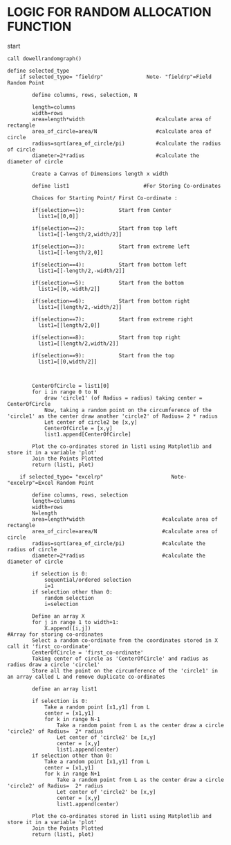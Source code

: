# **LOGIC FOR RANDOM ALLOCATION FUNCTION** 

start

	call dowellrandomgraph()
	
	define selected_type
		if selected_type= "fieldrp"		         Note- "fieldrp"=Field Random Point	
		
			define columns, rows, selection, N
			
			length=columns
			width=rows
			area=length*width                       #calculate area of rectangle
			area_of_circle=area/N                   #calculate area of circle
			radius=sqrt(area_of_circle/pi)          #calculate the radius of circle
			diameter=2*radius                       #calculate the diameter of circle
			
			Create a Canvas of Dimensions length x width
			
			define list1    	                #For Storing Co-ordinates
			
			Choices for Starting Point/ First Co-ordinate :

			if(selection==1):			Start from Center
			  list1=[[0,0]]

			if(selection==2):			Start from top left 
			  list1=[[-length/2,width/2]]

			if(selection==3):			Start from extreme left 
			  list1=[[-length/2,0]]

			if(selection==4):			Start from bottom left 
			  list1=[[-length/2,-width/2]]

			if(selection==5):			Start from the bottom 
			  list1=[[0,-width/2]]

			if(selection==6):			Start from bottom right 
			  list1=[[length/2,-width/2]]

			if(selection==7):			Start from extreme right
			  list1=[[length/2,0]]

			if(selection==8):			Start from top right
			  list1=[[length/2,width/2]]

			if(selection==9):			Start from the top
			  list1=[[0,width/2]]
			
			
			
			CenterOfCircle = list1[0]
			for i in range 0 to N
				draw 'circle1' (of Radius = radius) taking center = CenterOfCircle
				Now, taking a random point on the circumference of the 'circle1' as the center draw another 'circle2' of Radius= 2 * radius
				Let center of circle2 be [x,y]
				CenterOfCircle = [x,y]
				list1.append[CenterOfCircle]
						
			Plot the co-ordinates stored in list1 using Matplotlib and store it in a variable 'plot'
			Join the Points Plotted
			return (list1, plot)		
				
		if selected_type= "excelrp"                      Note- "excelrp"=Excel Random Point
		
			define columns, rows, selection
			length=columns
			width=rows
			N=length
			area=length*width                         #calculate area of rectangle
			area_of_circle=area/N                     #calculate area of circle
			radius=sqrt(area_of_circle/pi)            #calculate the radius of circle
			diameter=2*radius                         #calculate the diameter of circle
			
			if selection is 0:
				sequential/ordered selection
				i=1
			if selection other than 0:
				random selection
				i=selection
			
			Define an array X
			for j in range 1 to width+1:	
				X.append([i,j]) 												#Array for storing co-ordinates						
			Select a random co-ordinate from the coordinates stored in X	call it 'first_co-ordinate'
			CenterOfCircle = 'first_co-ordinate'
			Taking center of circle as 'CenterOfCircle' and radius as radius draw a circle 'circle1'
			Store all the point on the circumference of the 'circle1' in an array called L and remove duplicate co-ordinates
			
			define an array list1
			
			if selection is 0:
				Take a random point [x1,y1] from L 
				center = [x1,y1] 
				for k in range N-1
					Take a random point from L as the center draw a circle 'circle2' of Radius=  2* radius
					Let center of 'circle2' be [x,y]
					center = [x,y]
					list1.append(center)
			if selection other than 0:
				Take a random point [x1,y1] from L 
				center = [x1,y1] 
				for k in range N+1
					Take a random point from L as the center draw a circle 'circle2' of Radius=  2* radius
					Let center of 'circle2' be [x,y]
					center = [x,y]
					list1.append(center)

			Plot the co-ordinates stored in list1 using Matplotlib and store it in a variable 'plot'
			Join the Points Plotted
			return (list1, plot)
			
	

			
			
